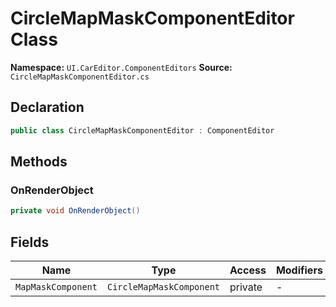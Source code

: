 # CircleMapMaskComponentEditor Class

**Namespace:** `UI.CarEditor.ComponentEditors`
**Source:** `CircleMapMaskComponentEditor.cs`

## Declaration

```csharp
public class CircleMapMaskComponentEditor : ComponentEditor
```

## Methods

### OnRenderObject

```csharp
private void OnRenderObject()
```

## Fields

| Name | Type | Access | Modifiers |
|------|------|--------|-----------|
| `MapMaskComponent` | `CircleMapMaskComponent` | private | - |

